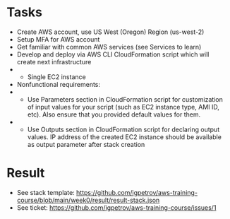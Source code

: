 # Tasks

- Create AWS account, use US West (Oregon) Region (us-west-2)
- Setup MFA for AWS account
- Get familiar with common AWS services (see Services to learn)
- Develop and deploy via AWS CLI CloudFormation script which will create next infrastructure
- - Single EC2 instance
- Nonfunctional requirements:
- - Use Parameters section in CloudFormation script for customization of input values for your script (such as EC2 instance type, AMI ID, etc). Also ensure that you provided default values for them.
- - Use Outputs section in CloudFormation script for declaring output values. IP address of the created EC2 instance should be available as output parameter after stack creation

# Result

- See stack template: https://github.com/igpetrov/aws-training-course/blob/main/week0/result/result-stack.json
- See ticket: https://github.com/igpetrov/aws-training-course/issues/1
